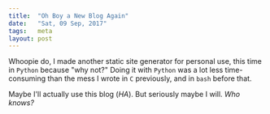 ```yaml
---
title:  "Oh Boy a New Blog Again"
date:   "Sat, 09 Sep, 2017"
tags:   meta
layout: post
---
```


Whoopie do, I made another static site generator for personal use, this time in `Python` because "why not?"
Doing it with `Python` was a lot less time-consuming than the mess I wrote in `C` previously, and in `bash` before that.

Maybe I'll actually use this blog (*HA*). But seriously maybe I will. *Who knows?*
